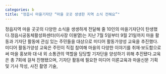 ```yaml
---
categories: b
title: "정읍시 마을기자단 “마을 곳곳 생생한 지역 소식 전해요”"
---
```

정읍지역 마을 곳곳의 다양한 소식을 생생하게 전달해 줄 10인의 마을기자단이 탄생했다.정읍시공동체활성화센터(이사장 이봉열)는 지난 7월 5일부터 9월 21일까지 마을 활동과 기자단 활동에 관심 있는 주민들을 대상으로 미디어 활동가양성 교육을 추진했다.미디어 활동가양성 교육은 주민이 직접 참여해 마을의 다양한 이야기를 취재·보도함으로써 마을 홍보와 대·내 외 소통관의 역할을 담당할 기자단을 양성하기 위해 추진됐다.교육은 총 7회에 걸쳐 진행됐으며, 기자단 활동에 필요한 미디어 이론교육과 마을신문 기획 및 기사 작성, 사진 촬영 기술,